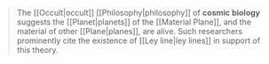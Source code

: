 > The [[Occult|occult]] [[Philosophy|philosophy]] of **cosmic biology** suggests the [[Planet|planets]] of the [[Material Plane]], and the material of other [[Plane|planes]], are alive. Such researchers prominently cite the existence of [[Ley line|ley lines]] in support of this theory.









